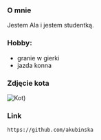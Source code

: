 ### O mnie

Jestem Ala i jestem studentką.

### Hobby:

- granie w gierki
- jazda konna 

### Zdjęcie kota

![Kot](https://cdn.wamiz.fr/cdn-cgi/image/format=auto,quality=80,width=400,height=200,fit=cover/article/main-picture/5cb70a06476b1223055967.jpg))

### Link

``https://github.com/akubinska``
